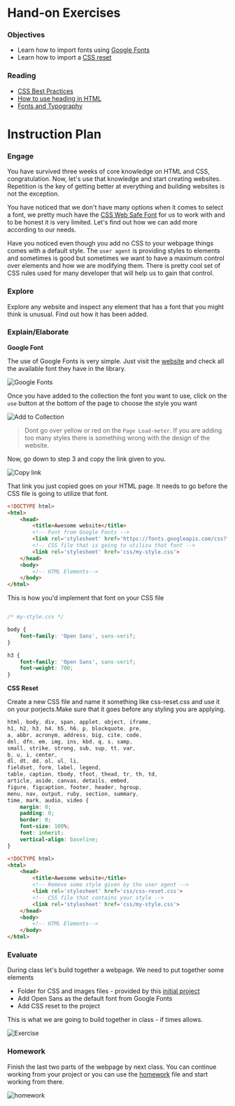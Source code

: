 # Hand-on Exercises

### Objectives

* Learn how to import fonts using [Google Fonts](https://www.google.com/fonts)
* Learn how to import a [CSS reset](http://meyerweb.com/eric/tools/css/reset/)

### Reading

* [CSS Best Practices](http://code.tutsplus.com/tutorials/30-css-best-practices-for-beginners--net-6741)
* [How to use heading in HTML](http://cssglobe.com/how-to-use-headings-in-html/)
* [Fonts and Typography](http://www.iraqtimeline.com/maxdesign/basicdesign/principles/prinfont.html)

# Instruction Plan

### Engage

You have survived three weeks of core knowledge on HTML and CSS, congratulation. Now, let's use that knowledge and start creating websites. Repetition is the key of getting better at everything and building websites is not the exception.

You have noticed that we don't have many options when it comes to select a font, we pretty much have the [CSS Web Safe Font](http://www.w3schools.com/cssref/css_websafe_fonts.asp) for us to work with and to be honest it is very limited. Let's find out how we can add more according to our needs.

Have you noticed even though you add no CSS to your webpage things comes with a default style. The `user agent` is providing styles to elements and sometimes is good but sometimes we want to have a maximum control over elements and how we are modifying them. There is pretty cool set of CSS rules used for many developer that will help us to gain that control.


### Explore

Explore any website and inspect any element that has a font that you might think is unusual. Find out how it has been added.

### Explain/Elaborate

**Google Font**

The use of Google Fonts is very simple. Just visit the [website](https://www.google.com/fonts) and check all the available font they have in the library.

![Google Fonts](../images/07-08/google-fonts.jpg)

Once you have added to the collection the font you want to use, click on the `use` button at the bottom of the page to choose the style you want

![Add to Collection](../images/07-08/google-font.gif)

> Dont go over yellow or red on the `Page Load-meter`. If you are adding too many styles there is something wrong with the design of the website.

Now, go down to step 3 and copy the link given to you.

![Copy link](../images/07-08/google-fonts-link.gif)

That link you just copied goes on your HTML page. It needs to go before the CSS file is going to utilize that font.

```html
<!DOCTYPE html>
<html>
    <head>
        <title>Awesome website</title>
        <!-- Font from Google Fonts -->
        <link rel='stylesheet' href='https://fonts.googleapis.com/css?family=Open+Sans:400,300,700'>
        <!-- CSS file that is going to utiliza that font -->
        <link rel='stylesheet' href='css/my-style.css'>
    </head>
    <body>
        <!-- HTML Elements-->
    </body>
</html>
```

This is how you'd implement that font on your CSS file

```css

/* my-style.css */

body {
    font-family: 'Open Sans', sans-serif;
}

h3 {
    font-family: 'Open Sans', sans-serif;
    font-weight: 700;
}
```

**CSS Reset**

Create a new CSS file and name it something like css-reset.css and use it on your porjects.Make sure that it goes before any styling you are applying.

```css
html, body, div, span, applet, object, iframe,
h1, h2, h3, h4, h5, h6, p, blockquote, pre,
a, abbr, acronym, address, big, cite, code,
del, dfn, em, img, ins, kbd, q, s, samp,
small, strike, strong, sub, sup, tt, var,
b, u, i, center,
dl, dt, dd, ol, ul, li,
fieldset, form, label, legend,
table, caption, tbody, tfoot, thead, tr, th, td,
article, aside, canvas, details, embed, 
figure, figcaption, footer, header, hgroup, 
menu, nav, output, ruby, section, summary,
time, mark, audio, video {
	margin: 0;
	padding: 0;
	border: 0;
	font-size: 100%;
	font: inherit;
	vertical-align: baseline;
}
```

```html
<!DOCTYPE html>
<html>
    <head>
        <title>Awesome website</title>
        <!-- Remove some style given by the user agent -->
        <link rel='stylesheet' href='css/css-reset.css'>
        <!-- CSS file that contains your style -->
        <link rel='stylesheet' href='css/my-style.css'>
    </head>
    <body>
        <!-- HTML Elements-->
    </body>
</html>
```

### Evaluate

During class let's build together a webpage. We need to put together some elements

* Folder for CSS and images files - provided by this [initial project](https://github.com/AustinCodingAcademy/HTMLIntroductory/raw/master/archives/07-08/archives/exercise/evaluation.zip)
* Add Open Sans as the default font from Google Fonts
* Add CSS reset to the project

This is what we are going to build together in class - if times allows.

![Exercise](../images/07-08/evaluate.jpg)

### Homework

Finish the last two parts of the webpage by next class. You can continue working from your project or you can use the [homework](https://github.com/AustinCodingAcademy/HTMLIntroductory/raw/master/archives/07-08/archive/homework/homework.zip) file and start working from there.

![homework](../images/07-08/homework.jpg)